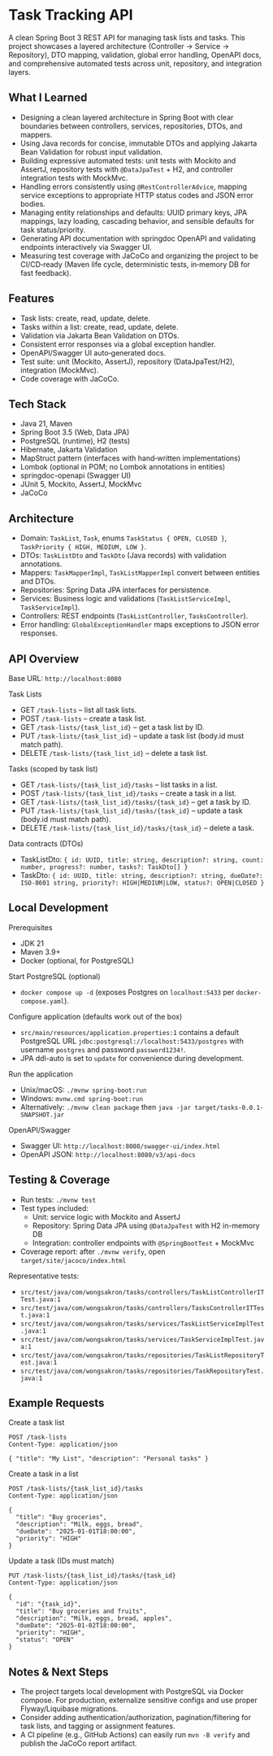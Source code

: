 # Task Tracking API

A clean Spring Boot 3 REST API for managing task lists and tasks. This project showcases a layered architecture (Controller → Service → Repository), DTO mapping, validation, global error handling, OpenAPI docs, and comprehensive automated tests across unit, repository, and integration layers.

## What I Learned

- Designing a clean layered architecture in Spring Boot with clear boundaries between controllers, services, repositories, DTOs, and mappers.
- Using Java records for concise, immutable DTOs and applying Jakarta Bean Validation for robust input validation.
- Building expressive automated tests: unit tests with Mockito and AssertJ, repository tests with `@DataJpaTest` + H2, and controller integration tests with MockMvc.
- Handling errors consistently using `@RestControllerAdvice`, mapping service exceptions to appropriate HTTP status codes and JSON error bodies.
- Managing entity relationships and defaults: UUID primary keys, JPA mappings, lazy loading, cascading behavior, and sensible defaults for task status/priority.
- Generating API documentation with springdoc OpenAPI and validating endpoints interactively via Swagger UI.
- Measuring test coverage with JaCoCo and organizing the project to be CI/CD‑ready (Maven life cycle, deterministic tests, in‑memory DB for fast feedback).

## Features

- Task lists: create, read, update, delete.
- Tasks within a list: create, read, update, delete.
- Validation via Jakarta Bean Validation on DTOs.
- Consistent error responses via a global exception handler.
- OpenAPI/Swagger UI auto‑generated docs.
- Test suite: unit (Mockito, AssertJ), repository (DataJpaTest/H2), integration (MockMvc).
- Code coverage with JaCoCo.

## Tech Stack

- Java 21, Maven
- Spring Boot 3.5 (Web, Data JPA)
- PostgreSQL (runtime), H2 (tests)
- Hibernate, Jakarta Validation
- MapStruct pattern (interfaces with hand‑written implementations)
- Lombok (optional in POM; no Lombok annotations in entities)
- springdoc-openapi (Swagger UI)
- JUnit 5, Mockito, AssertJ, MockMvc
- JaCoCo

## Architecture

- Domain: `TaskList`, `Task`, enums `TaskStatus { OPEN, CLOSED }`, `TaskPriority { HIGH, MEDIUM, LOW }`.
- DTOs: `TaskListDto` and `TaskDto` (Java records) with validation annotations.
- Mappers: `TaskMapperImpl`, `TaskListMapperImpl` convert between entities and DTOs.
- Repositories: Spring Data JPA interfaces for persistence.
- Services: Business logic and validations (`TaskListServiceImpl`, `TaskServiceImpl`).
- Controllers: REST endpoints (`TaskListController`, `TasksController`).
- Error handling: `GlobalExceptionHandler` maps exceptions to JSON error responses.

## API Overview

Base URL: `http://localhost:8080`

Task Lists

- GET `/task-lists` – list all task lists.
- POST `/task-lists` – create a task list.
- GET `/task-lists/{task_list_id}` – get a task list by ID.
- PUT `/task-lists/{task_list_id}` – update a task list (body.id must match path).
- DELETE `/task-lists/{task_list_id}` – delete a task list.

Tasks (scoped by task list)

- GET `/task-lists/{task_list_id}/tasks` – list tasks in a list.
- POST `/task-lists/{task_list_id}/tasks` – create a task in a list.
- GET `/task-lists/{task_list_id}/tasks/{task_id}` – get a task by ID.
- PUT `/task-lists/{task_list_id}/tasks/{task_id}` – update a task (body.id must match path).
- DELETE `/task-lists/{task_list_id}/tasks/{task_id}` – delete a task.

Data contracts (DTOs)

- TaskListDto: `{ id: UUID, title: string, description?: string, count: number, progress?: number, tasks?: TaskDto[] }`
- TaskDto: `{ id: UUID, title: string, description?: string, dueDate?: ISO-8601 string, priority?: HIGH|MEDIUM|LOW, status?: OPEN|CLOSED }`

## Local Development

Prerequisites

- JDK 21
- Maven 3.9+
- Docker (optional, for PostgreSQL)

Start PostgreSQL (optional)

- `docker compose up -d` (exposes Postgres on `localhost:5433` per `docker-compose.yaml`).

Configure application (defaults work out of the box)

- `src/main/resources/application.properties:1` contains a default PostgreSQL URL `jdbc:postgresql://localhost:5433/postgres` with username `postgres` and password `password1234!`.
- JPA ddl-auto is set to `update` for convenience during development.

Run the application

- Unix/macOS: `./mvnw spring-boot:run`
- Windows: `mvnw.cmd spring-boot:run`
- Alternatively: `./mvnw clean package` then `java -jar target/tasks-0.0.1-SNAPSHOT.jar`

OpenAPI/Swagger

- Swagger UI: `http://localhost:8080/swagger-ui/index.html`
- OpenAPI JSON: `http://localhost:8080/v3/api-docs`

## Testing & Coverage

- Run tests: `./mvnw test`
- Test types included:
  - Unit: service logic with Mockito and AssertJ
  - Repository: Spring Data JPA using `@DataJpaTest` with H2 in-memory DB
  - Integration: controller endpoints with `@SpringBootTest` + MockMvc
- Coverage report: after `./mvnw verify`, open `target/site/jacoco/index.html`

Representative tests:

- `src/test/java/com/wongsakron/tasks/controllers/TaskListControllerITTest.java:1`
- `src/test/java/com/wongsakron/tasks/controllers/TasksControllerITTest.java:1`
- `src/test/java/com/wongsakron/tasks/services/TaskListServiceImplTest.java:1`
- `src/test/java/com/wongsakron/tasks/services/TaskServiceImplTest.java:1`
- `src/test/java/com/wongsakron/tasks/repositories/TaskListRepositoryTest.java:1`
- `src/test/java/com/wongsakron/tasks/repositories/TaskRepositoryTest.java:1`

## Example Requests

Create a task list

```
POST /task-lists
Content-Type: application/json

{ "title": "My List", "description": "Personal tasks" }
```

Create a task in a list

```
POST /task-lists/{task_list_id}/tasks
Content-Type: application/json

{
  "title": "Buy groceries",
  "description": "Milk, eggs, bread",
  "dueDate": "2025-01-01T18:00:00",
  "priority": "HIGH"
}
```

Update a task (IDs must match)

```
PUT /task-lists/{task_list_id}/tasks/{task_id}
Content-Type: application/json

{
  "id": "{task_id}",
  "title": "Buy groceries and fruits",
  "description": "Milk, eggs, bread, apples",
  "dueDate": "2025-01-02T18:00:00",
  "priority": "HIGH",
  "status": "OPEN"
}
```

## Notes & Next Steps

- The project targets local development with PostgreSQL via Docker compose. For production, externalize sensitive configs and use proper Flyway/Liquibase migrations.
- Consider adding authentication/authorization, pagination/filtering for task lists, and tagging or assignment features.
- A CI pipeline (e.g., GitHub Actions) can easily run `mvn -B verify` and publish the JaCoCo report artifact.
